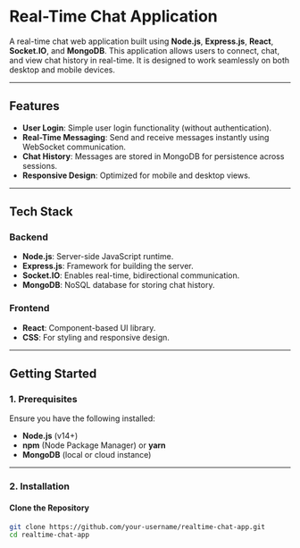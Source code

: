 # Real-Time Chat Application

A real-time chat web application built using **Node.js**, **Express.js**, **React**, **Socket.IO**, and **MongoDB**. This application allows users to connect, chat, and view chat history in real-time. It is designed to work seamlessly on both desktop and mobile devices.

---

## **Features**

- **User Login**: Simple user login functionality (without authentication).
- **Real-Time Messaging**: Send and receive messages instantly using WebSocket communication.
- **Chat History**: Messages are stored in MongoDB for persistence across sessions.
- **Responsive Design**: Optimized for mobile and desktop views.

---

## **Tech Stack**

### **Backend**
- **Node.js**: Server-side JavaScript runtime.
- **Express.js**: Framework for building the server.
- **Socket.IO**: Enables real-time, bidirectional communication.
- **MongoDB**: NoSQL database for storing chat history.

### **Frontend**
- **React**: Component-based UI library.
- **CSS**: For styling and responsive design.

---

## **Getting Started**

### **1. Prerequisites**
Ensure you have the following installed:
- **Node.js** (v14+)
- **npm** (Node Package Manager) or **yarn**
- **MongoDB** (local or cloud instance)

---

### **2. Installation**

#### **Clone the Repository**
```bash
git clone https://github.com/your-username/realtime-chat-app.git
cd realtime-chat-app
